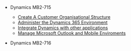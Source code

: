 - Dynamics MB2-715

  - [Create A Customer Organisational Structure](README.md)
  - [Administer the Dynamics 365 Environment](environment.md)
  - [Integrate Dynamics with other applications](applications.md)
  - [Manage Microsoft Outlook and Mobile Enviroments](environment.md)



 
- Dynamics MB2-716
